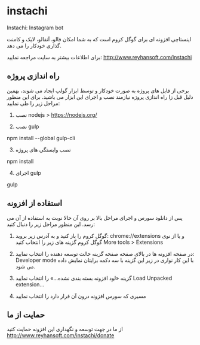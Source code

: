 # instachi
Instachi: Instagram bot

اینستاچی افزونه ای برای گوگل کروم است که به شما امکان فالو، آنفالو، لایک و کامنت گذاری خودکار را می دهد.

برای اطلاعات بیشتر به سایت مراجعه نمایید: http://www.reyhansoft.com/instachi

## راه اندازی پروژه
برخی از فایل های پروژه به صورت خودکار و توسط ابزار گولپ ایجاد می شوند، بهمین دلیل قبل زا راه اندازی پروژه نیازمند نصب و اجرای این ابزار می باشید.
برای این منظور مراحل زیر را طی نمایید:

1) نصب nodejs > https://nodejs.org/

2) نصب gulp 

npm install --global gulp-cli

3) نصب وابستگی های پروژه

npm install

4) اجرای gulp

gulp


## استفاده از افزونه

پس از دانلود سورس و اجرای مراحل بالا بر روی آن حالا نوبت به استفاده از آن می رسد. این منظور مراحل زیر را دنبال کنید:

1) گوگل کروم را باز کنید و به آدرس زیر بروید:
chrome://extensions 
و یا از نوی گوگل کروم گزینه های زیر را انتخاب کنید
More tools > Extensions

2) در صفحه افزونه ها در بالای صفحه صفحه گزینه حالت توسعه دهنده را انتخاب نمایید:
Developer mode
با این کار نواری در زیر این گزینه با سه دکمه برایتان نمایش داده می شود.

3) گزینه «لود افزونه بسته بندی نشده...» را انتخاب نمایید
Load Unpacked extension...

4) مسیری که سورس افزونه درون آن قرار دارد را انتخاب نمایید

## حمایت از ما

از ما در جهت توسعه و نگهداری این افزونه حمایت کنید
http://www.reyhansoft.com/instachi/donate
